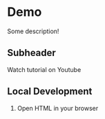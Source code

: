 # Demo

Some description!

## Subheader

Watch tutorial on Youtube

## Local Development

1. Open HTML in your browser
